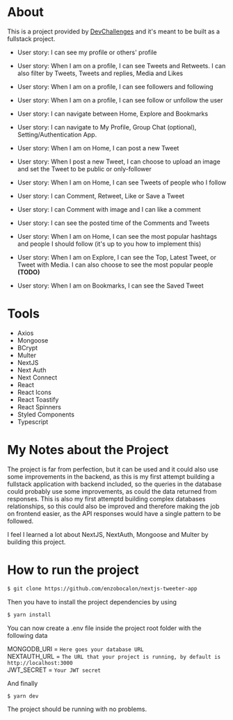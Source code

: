 # About

This is a project provided by [DevChallenges](https://devchallenges.io/) and it's meant to be built as a fullstack project.

- User story: I can see my profile or others' profile

- User story: When I am on a profile, I can see Tweets and Retweets. I can also filter by Tweets, Tweets and replies, Media and Likes

- User story: When I am on a profile, I can see followers and following

- User story: When I am on a profile, I can see follow or unfollow the user

- User story: I can navigate between Home, Explore and Bookmarks

- User story: I can navigate to My Profile, Group Chat (optional), Setting/Authentication App.

- User story: When I am on Home, I can post a new Tweet

- User story: When I post a new Tweet, I can choose to upload an image and set the Tweet to be public or only-follower

- User story: When I am on Home, I can see Tweets of people who I follow

- User story: I can Comment, Retweet, Like or Save a Tweet

- User story: I can Comment with image and I can like a comment

- User story: I can see the posted time of the Comments and Tweets

- User story: When I am on Home, I can see the most popular hashtags and people I should follow (it's up to you how to implement this)

- User story: When I am on Explore, I can see the Top, Latest Tweet, or Tweet with Media. I can also choose to see the most popular people <b>(TODO)</b>

- User story: When I am on Bookmarks, I can see the Saved Tweet

# Tools

- Axios
- Mongoose
- BCrypt
- Multer
- NextJS
- Next Auth
- Next Connect
- React
- React Icons
- React Toastify
- React Spinners
- Styled Components
- Typescript

# My Notes about the Project
The project is far from perfection, but it can be used and it could also use some improvements in the backend, as this is my first attempt building a fullstack application with backend included, so the queries in the database could probably use some improvements, as could the data returned from responses.
This is also my first attemptd building complex databases relationships, so this could also be improved and therefore making the job on frontend easier, as the API responses would have a single pattern to be followed.

I feel I learned a lot about NextJS, NextAuth, Mongoose and Multer by building this project.

# How to run the project
```bash
$ git clone https://github.com/enzobocalon/nextjs-tweeter-app
```

Then you have to install the project dependencies by using

```bash
$ yarn install
```
You can now create a .env file inside the project root folder with the following data

MONGODB_URI = `Here goes your database URL` <br/>
NEXTAUTH_URL = `The URL that your project is running, by default is http://localhost:3000` <br/>
JWT_SECRET = `Your JWT secret` <br/>

And finally

```bash
$ yarn dev
```
The project should be running with no problems.
